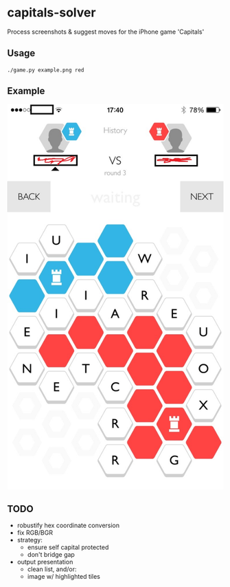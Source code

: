 # capitals-solver
Process screenshots &amp; suggest moves for the iPhone game 'Capitals'

## Usage

    ./game.py example.png red

## Example

![Example screenshot](example.png)

## TODO

- robustify hex coordinate conversion
- fix RGB/BGR
- strategy:
  - ensure self capital protected
  - don't bridge gap
- output presentation
  - clean list, and/or:
  - image w/ highlighted tiles
